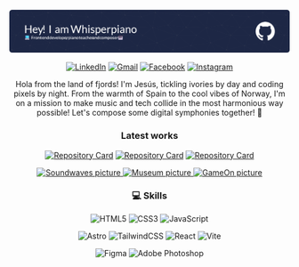 ![Banner of Whisperpiano](./img/github-header-image.png)

<div align="center">

[![LinkedIn](https://img.shields.io/badge/linkedin-%230077B5.svg?style=for-the-badge&logo=linkedin&logoColor=white)](https://www.linkedin.com/in/jes%C3%BAs-alberola-herrero-896b61189/) [![Gmail](https://img.shields.io/badge/Gmail-D14836?style=for-the-badge&logo=gmail&logoColor=white)](mailto:jesusalberola90@gmail.com) [![Facebook](https://img.shields.io/badge/Facebook-%231877F2.svg?style=for-the-badge&logo=Facebook&logoColor=white)](https://www.facebook.com/jesus.alberolaherrero/) [![Instagram](https://img.shields.io/badge/Instagram-%23E4405F.svg?style=for-the-badge&logo=Instagram&logoColor=white)](https://www.instagram.com/whispers_piano/)

Hola from the land of fjords! I'm Jesús, tickling ivories by day and coding pixels by night. From the warmth of Spain to the cool vibes of Norway, I'm on a mission to make music and tech collide in the most harmonious way possible! Let's compose some digital symphonies together! 🎹

</div>

<div>

</div>

<div align="center">


### Latest works



[![Repository Card](https://github-readme-stats.vercel.app/api/pin/?username=WhisperPiano&repo=SemesterProject1_CommunityScienceMuseum)](https://github.com/Whisperpiano/SemesterProject1_CommunityScienceMuseum)
[![Repository Card](https://github-readme-stats.vercel.app/api/pin/?username=WhisperPiano&repo=SemesterProject1_CommunityScienceMuseum)](https://github.com/Whisperpiano/SemesterProject1_CommunityScienceMuseum)
[![Repository Card](https://github-readme-stats.vercel.app/api/pin/?username=WhisperPiano&repo=SemesterProject1_CommunityScienceMuseum)](https://github.com/Whisperpiano/SemesterProject1_CommunityScienceMuseum)


<a href="https://github.com/NoroffFEU/FED1-PE1-Whisperpiano" style="max-width:100px;">
<img src="https://i.imgur.com/4yc4Jl0.jpg" alt="Soundwaves picture">
</a>
<a href="https://github.com/Whisperpiano/SemesterProject1_CommunityScienceMuseum">
<img src="https://i.imgur.com/rMU1Cno.jpg" alt="Museum picture">
</a>
<a href="https://github.com/Whisperpiano/GameOn">
<img src="https://i.imgur.com/Pg1T3JO.jpg" alt="GameOn picture">
</a>


</div>


<div align="center">

### 💻 Skills 

<div>

![HTML5](https://img.shields.io/badge/html5-%23E34F26.svg?style=for-the-badge&logo=html5&logoColor=white)
![CSS3](https://img.shields.io/badge/css3-%231572B6.svg?style=for-the-badge&logo=css3&logoColor=white)
![JavaScript](https://img.shields.io/badge/javascript-%23323330.svg?style=for-the-badge&logo=javascript&logoColor=%23F7DF1E)

</div>
<div>

![Astro](https://img.shields.io/badge/astro-%232C2052.svg?style=for-the-badge&logo=astro&logoColor=white)
![TailwindCSS](https://img.shields.io/badge/tailwindcss-%2338B2AC.svg?style=for-the-badge&logo=tailwind-css&logoColor=white)
![React](https://img.shields.io/badge/react-%2320232a.svg?style=for-the-badge&logo=react&logoColor=%2361DAFB)
![Vite](https://img.shields.io/badge/vite-%23646CFF.svg?style=for-the-badge&logo=vite&logoColor=white)

</div>
<div>

![Figma](https://img.shields.io/badge/figma-%23F24E1E.svg?style=for-the-badge&logo=figma&logoColor=white)
![Adobe Photoshop](https://img.shields.io/badge/adobe%20photoshop-%2331A8FF.svg?style=for-the-badge&logo=adobe%20photoshop&logoColor=white)

</div>


</div>